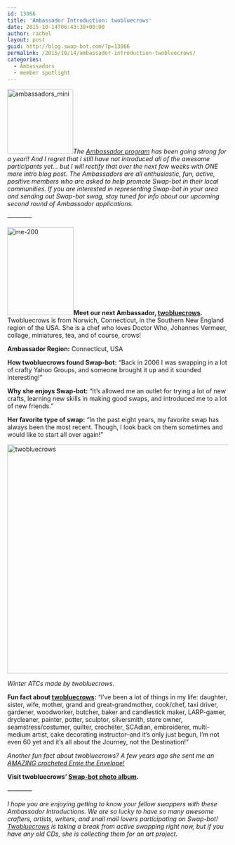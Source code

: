 ```yaml
---
id: 13066
title: 'Ambassador Introduction: twobluecrows'
date: 2015-10-14T06:43:38+00:00
author: rachel
layout: post
guid: http://blog.swap-bot.com/?p=13066
permalink: /2015/10/14/ambassador-introduction-twobluecrows/
categories:
  - Ambassadors
  - member spotlight
---
```

[<img src="http://blog.swap-bot.com/wp-content/uploads/2014/07/ambassadors_mini.jpg" alt="ambassadors_mini" width="150" height="147" class="alignright size-full wp-image-11173" />](http://blog.swap-bot.com/wp-content/uploads/2014/07/ambassadors_mini.jpg)_The [Ambassador program](http://blog.swap-bot.com/2014/06/09/introducing-our-new-swap-bot-ambassadors/) has been going strong for a year!! And I regret that I still have not introduced all of the awesome participants yet&#8230; but I will rectify that over the next few weeks with ONE more intro blog post. The Ambassadors are all enthusiastic, fun, active, positive members who are asked to help promote Swap-bot in their local communities. If you are interested in representing Swap-bot in your area and sending out Swap-bot swag, stay tuned for info about our upcoming second round of Ambassador applications._

&#8212;&#8212;&#8212;&#8212;

<img src="http://blog.swap-bot.com/wp-content/uploads/2015/10/me-200.jpg" alt="me-200" width="151" height="200" class="alignleft size-full wp-image-13068" />**Meet our next Ambassador, [twobluecrows](http://www.swap-bot.com/user:twobluecrows).** Twobluecrows is from Norwich, Connecticut, in the Southern New England region of the USA. She is a chef who loves Doctor Who, Johannes Vermeer, collage, miniatures, tea, and of course, crows!

**Ambassador Region:** Connecticut, USA

**How twobluecrows found Swap-bot:** &#8220;Back in 2006 I was swapping in a lot of crafty Yahoo Groups, and someone brought it up and it sounded interesting!&#8221; 

**Why she enjoys Swap-bot:** &#8220;It&#8217;s allowed me an outlet for trying a lot of new crafts, learning new skills in making good swaps, and introduced me to a lot of new friends.&#8221;

**Her favorite type of swap:** &#8220;In the past eight years, my favorite swap has always been the most recent. Though, I look back on them sometimes and would like to start all over again!&#8221; 

<img src="http://blog.swap-bot.com/wp-content/uploads/2015/10/twobluecrows.png" alt="twobluecrows" width="600" height="521" class="alignnone size-full wp-image-13069" />
  
_Winter ATCs made by twobluecrows._

**Fun fact about [twobluecrows](http://www.swap-bot.com/user:twobluecrows):** &#8220;I&#8217;ve been a lot of things in my life: daughter, sister, wife, mother, grand and great-grandmother, cook/chef, taxi driver, gardener, woodworker, butcher, baker and candlestick maker, LARP-gamer, drycleaner, painter, potter, sculptor, silversmith, store owner, seamstress/costumer, quilter, crocheter, SCAdian, embroiderer, multi-medium artist, cake decorating instructor&#8211;and it&#8217;s only just begun, I&#8217;m not even 60 yet and it&#8217;s all about the Journey, not the Destination!&#8221;

_Another fun fact about twobluecrows? A few years ago she sent me an [AMAZING crocheted Ernie the Envelope!](https://www.flickr.com/photos/rlj/6938249069/in/album-72157602135475903/)_

**Visit twobluecrows&#8217; [Swap-bot photo album](http://s1183.photobucket.com/user/twobluecrows/library/Swap-bot).** 

&#8212;&#8212;&#8212;&#8212;

_I hope you are enjoying getting to know your fellow swappers with these Ambassador Introductions. We are so lucky to have so many awesome crafters, artists, writers, and snail mail lovers participating on Swap-bot! [Twobluecrows](http://www.swap-bot.com/user:twobluecrows) is taking a break from active swapping right now, but if you have any old CDs, she is collecting them for an art project._